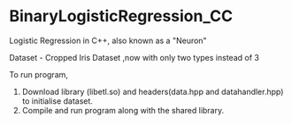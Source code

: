 # BinaryLogisticRegression_CC
Logistic Regression in C++, also known as a "Neuron"

Dataset - Cropped Iris Dataset ,now with only two types instead of 3

To run program,
1. Download library (libetl.so) and headers(data.hpp and datahandler.hpp) to initialise dataset.
2. Compile and run program along with the shared library.
